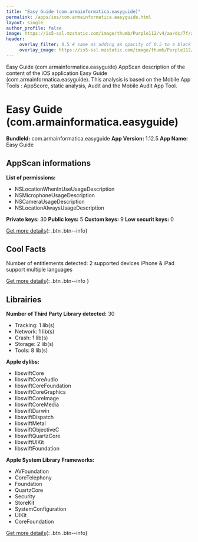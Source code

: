 ```yaml
---
title: "Easy Guide (com.armainformatica.easyguide)"
permalink: /apps/ios/com.armainformatica.easyguide.html
layout: single
author_profile: false
image: https://is5-ssl.mzstatic.com/image/thumb/Purple112/v4/aa/dc/7f/aadc7fd9-6404-987f-a23e-992aba6d27e1/AppIcon-0-0-1x_U007emarketing-0-0-0-7-0-0-sRGB-0-0-0-GLES2_U002c0-512MB-85-220-0-0.png/512x512bb.jpg
header: 
     overlay_filter: 0.5 # same as adding an opacity of 0.5 to a black background
     overlay_image: https://is5-ssl.mzstatic.com/image/thumb/Purple112/v4/aa/dc/7f/aadc7fd9-6404-987f-a23e-992aba6d27e1/AppIcon-0-0-1x_U007emarketing-0-0-0-7-0-0-sRGB-0-0-0-GLES2_U002c0-512MB-85-220-0-0.png/512x512bb.jpg
---
```

Easy Guide (com.armainformatica.easyguide) AppScan description of the content of the iOS application Easy Guide (com.armainformatica.easyguide). This analysis is based on the Mobile App Tools : AppScore, static analysis, Audit and the Mobile Audit App Tool.

# Easy Guide (com.armainformatica.easyguide)

**BundleId:** com.armainformatica.easyguide
**App Version:** 1.12.5
**App Name:** Easy Guide


## AppScan informations 

**List of permissions:** 
- NSLocationWhenInUseUsageDescription
- NSMicrophoneUsageDescription
- NSCameraUsageDescription
- NSLocationAlwaysUsageDescription
  
  
**Private keys:** 30
**Public keys:** 5
**Custom keys:** 9
**Low securit keys:** 0
  
[Get more details](/pricing.html){: .btn .btn--info}

## Cool Facts

Number of entitlements detected: 2
supported devices iPhone & iPad
support multiple languages
  
[Get more details](/pricing.html){: .btn .btn--info }

## Librairies 
**Number of Third Party Library detected:** 30
- Tracking: 1 lib(s)
- Network: 1 lib(s)
- Crash: 1 lib(s)
- Storage: 2 lib(s)
- Tools: 8 lib(s)


**Apple dylibs:**
- libswiftCore
- libswiftCoreAudio
- libswiftCoreFoundation
- libswiftCoreGraphics
- libswiftCoreImage
- libswiftCoreMedia
- libswiftDarwin
- libswiftDispatch
- libswiftMetal
- libswiftObjectiveC
- libswiftQuartzCore
- libswiftUIKit
- libswiftFoundation


**Apple System Library Frameworks:**
- AVFoundation
- CoreTelephony
- Foundation
- QuartzCore
- Security
- StoreKit
- SystemConfiguration
- UIKit
- CoreFoundation


  
[Get more details](/pricing.html){: .btn .btn--info}

